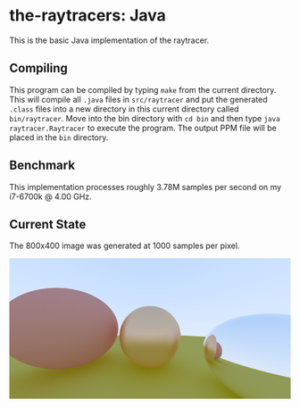 # the-raytracers: Java

This is the basic Java implementation of the raytracer.

## Compiling

This program can be compiled by typing `make` from the current directory. This
will compile all `.java` files in `src/raytracer` and put the generated `.class`
files into a new directory in this current directory called `bin/raytracer`.
Move into the bin directory with `cd bin` and then type `java raytracer.Raytracer`
to execute the program. The output PPM file will be placed in the `bin` directory.

## Benchmark

This implementation processes roughly 3.78M samples per second on my i7-6700k @ 4.00 GHz.

## Current State

The 800x400 image was generated at 1000 samples per pixel.

![Preview image for the current state of this implementation](image.png)
